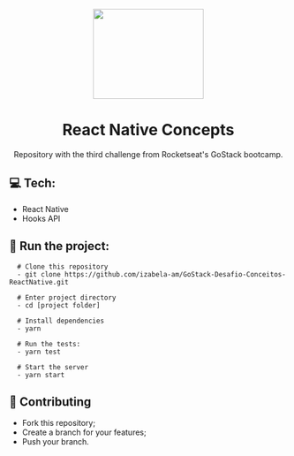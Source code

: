 <p align="center">
  <img width="200" height="163" src="https://camo.githubusercontent.com/8c13dc2618dbd7f76d1d574350b98fdee1335ce5/68747470733a2f2f726f636b6574736561742d63646e2e73332d73612d656173742d312e616d617a6f6e6177732e636f6d2f626f6f7463616d702d6865616465722e706e67">
</p>
<h1 align=center>React Native Concepts</h1>
<p align="center">Repository with the third challenge from Rocketseat's GoStack bootcamp.</p>

## :computer: Tech:
- React Native
- Hooks API

## :running: Run the project:
```shell
  # Clone this repository
  - git clone https://github.com/izabela-am/GoStack-Desafio-Conceitos-ReactNative.git
  
  # Enter project directory
  - cd [project folder]
  
  # Install dependencies
  - yarn
  
  # Run the tests:
  - yarn test
  
  # Start the server
  - yarn start
```

## :fork_and_knife: Contributing
- Fork this repository;
- Create a branch for your features;
- Push your branch.
